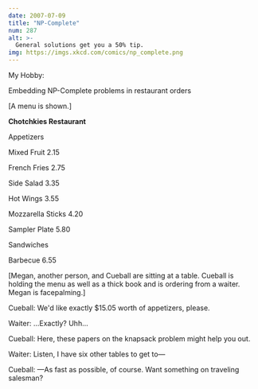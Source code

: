 ```yaml
---
date: 2007-07-09
title: "NP-Complete"
num: 287
alt: >-
  General solutions get you a 50% tip.
img: https://imgs.xkcd.com/comics/np_complete.png
---
```

My Hobby:

Embedding NP-Complete problems in restaurant orders

[A menu is shown.]

**Chotchkies Restaurant**

Appetizers

Mixed Fruit 2.15

French Fries 2.75

Side Salad 3.35

Hot Wings 3.55

Mozzarella Sticks 4.20

Sampler Plate 5.80

Sandwiches

Barbecue 6.55

[Megan, another person, and Cueball are sitting at a table. Cueball is holding the menu as well as a thick book and is ordering from a waiter. Megan is facepalming.]

Cueball: We'd like exactly $15.05 worth of appetizers, please.

Waiter: ...Exactly? Uhh...

Cueball: Here, these papers on the knapsack problem might help you out.

Waiter: Listen, I have six other tables to get to—

Cueball: —As fast as possible, of course. Want something on traveling salesman?